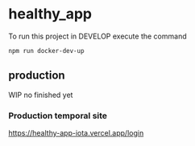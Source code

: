 # healthy_app

To run this project in DEVELOP execute the command

```
npm run docker-dev-up
```

## production

WIP no finished yet

### Production temporal site

https://healthy-app-iota.vercel.app/login
